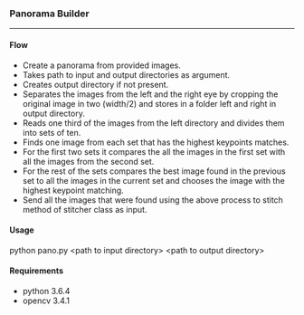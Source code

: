 ### Panorama Builder
---
#### Flow
* Create a panorama from provided images.
* Takes path to input and output directories as argument.
* Creates output directory if not present.
* Separates the images from the left and the right eye by cropping the original image in two (width/2) and stores in a folder left and right in output directory.
* Reads one third of the images from the left directory and divides them into sets of ten.
* Finds one image from each set that has the highest keypoints matches.
* For the first two sets it compares the all the images in the first set with all the images from the second set.
* For the rest of the sets compares the best image found in the previous set to all the images in the current set and chooses the image with the highest keypoint matching.
* Send all the images that were found using the above process to stitch method of stitcher class as input.

#### Usage
python pano.py \<path to input directory> \<path to output directory>

#### Requirements
* python 3.6.4
* opencv 3.4.1
